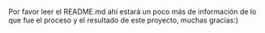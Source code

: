 Por favor leer el README.md  ahí estará un poco más de información de lo que fue el proceso y el resultado de este proyecto, muchas gracias:)
